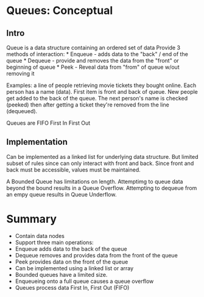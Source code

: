 # Queues: Conceptual

## Intro
Queue is a data structure containing an ordered set of data
Provide 3 methods of interaction:
    * Enqueue - adds data to the "back" / end of the queue
    * Dequeue - provide and removes the data from the "front" or beginning of queue
    * Peek - Reveal data from "from" of queue w/out removing it

Examples: a line of people retrieving movie tickets they bought online. Each person has a name (data). First item is front and back of queue. New people get added to the back of the queue.
The next person's name is checked (peeked) then after getting a ticket they're removed from the line (dequeued).

Queues are FIFO First In First Out

## Implementation
Can be implemented as a linked list for underlying data structure.
But limited subset of rules since can only interact with front and back.
Since front and back must be accessible, values must be maintained.

A Bounded Queue has limitations on length.
Attemptimg to queue data beyond the bound results in a Queue Overflow.
Attempting to dequeue from an empy queue results in Queue Underflow.

# Summary
* Contain data nodes
* Support three main operations:
* Enqueue adds data to the back of the queue
* Dequeue removes and provides data from the front of the queue
* Peek provides data on the front of the queue
* Can be implemented using a linked list or array
* Bounded queues have a limited size.
* Enqueueing onto a full queue causes a queue overflow
* Queues process data First In, First Out (FIFO)
